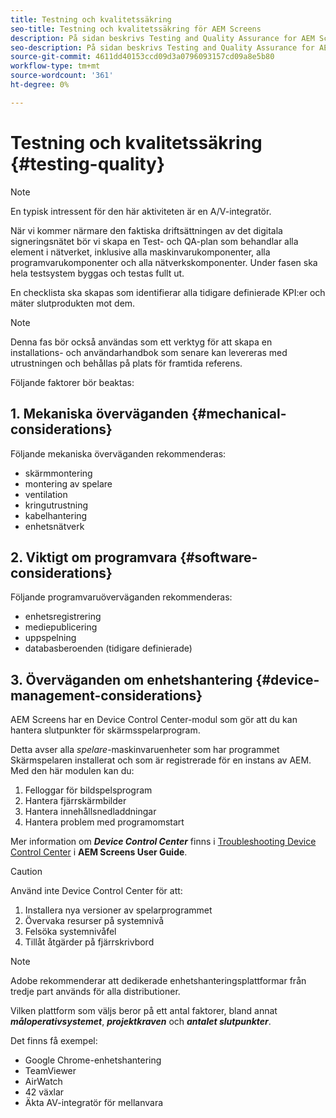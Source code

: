 ```yaml
---
title: Testning och kvalitetssäkring
seo-title: Testning och kvalitetssäkring för AEM Screens
description: På sidan beskrivs Testing and Quality Assurance for AEM Screens Best Practices Guide
seo-description: På sidan beskrivs Testing and Quality Assurance for AEM Screens Best Practices Guide
source-git-commit: 4611dd40153ccd09d3a0796093157cd09a8e5b80
workflow-type: tm+mt
source-wordcount: '361'
ht-degree: 0%

---
```



# Testning och kvalitetssäkring {#testing-quality}

>[!NOTE]
>En typisk intressent för den här aktiviteten är en A/V-integratör.

När vi kommer närmare den faktiska driftsättningen av det digitala signeringsnätet bör vi skapa en Test- och QA-plan som behandlar alla element i nätverket, inklusive alla maskinvarukomponenter, alla programvarukomponenter och alla nätverkskomponenter.
Under fasen ska hela testsystem byggas och testas fullt ut.

En checklista ska skapas som identifierar alla tidigare definierade KPI:er och mäter slutprodukten mot dem.

>[!NOTE]
>
>Denna fas bör också användas som ett verktyg för att skapa en installations- och användarhandbok som senare kan levereras med utrustningen och behållas på plats för framtida referens.

Följande faktorer bör beaktas:

## 1. Mekaniska överväganden {#mechanical-considerations}

Följande mekaniska överväganden rekommenderas:

* skärmmontering
* montering av spelare
* ventilation
* kringutrustning
* kabelhantering
* enhetsnätverk

## 2. Viktigt om programvara {#software-considerations}

Följande programvaruöverväganden rekommenderas:

* enhetsregistrering
* mediepublicering
* uppspelning
* databasberoenden (tidigare definierade)


## 3. Överväganden om enhetshantering {#device-management-considerations}

AEM Screens har en Device Control Center-modul som gör att du kan hantera slutpunkter för skärmsspelarprogram.

Detta avser alla *spelare*-maskinvaruenheter som har programmet Skärmspelaren installerat och som är registrerade för en instans av AEM.
Med den här modulen kan du:

1. Felloggar för bildspelsprogram
1. Hantera fjärrskärmbilder
1. Hantera innehållsnedladdningar
1. Hantera problem med programomstart

Mer information om ***Device Control Center*** finns i [Troubleshooting Device Control Center](https://helpx.adobe.com/experience-manager/6-5/screens/using/monitoring-screens.html) i **AEM Screens User Guide**.

>[!CAUTION]
>
> Använd inte Device Control Center för att:
> 1. Installera nya versioner av spelarprogrammet
> 1. Övervaka resurser på systemnivå
> 1. Felsöka systemnivåfel
> 1. Tillåt åtgärder på fjärrskrivbord



>[!NOTE]
>
> Adobe rekommenderar att dedikerade enhetshanteringsplattformar från tredje part används för alla distributioner.

Vilken plattform som väljs beror på ett antal faktorer, bland annat ***måloperativsystemet***, ***projektkraven*** och ***antalet slutpunkter***.

Det finns få exempel:

* Google Chrome-enhetshantering
* TeamViewer
* AirWatch
* 42 växlar
* Äkta AV-integratör för mellanvara
